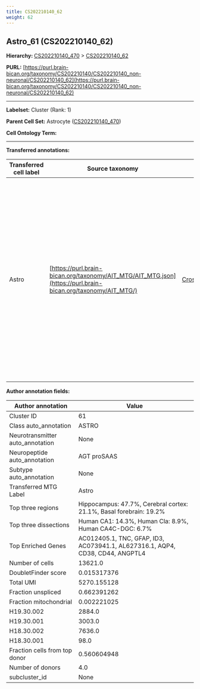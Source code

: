 ```yaml
---
title: CS202210140_62
weight: 62
---
```

## Astro_61 (CS202210140_62)
<b>Hierarchy: </b>
[CS202210140_470](../CS202210140_470) >
[CS202210140_62](../CS202210140_62)

**PURL:** [https://purl.brain-bican.org/taxonomy/CS202210140/CS202210140_non-neuronal/CS202210140_62](https://purl.brain-bican.org/taxonomy/CS202210140/CS202210140_non-neuronal/CS202210140_62)

---


**Labelset:** Cluster (Rank: 1)

**Parent Cell Set:** Astrocyte ([CS202210140_470](../CS202210140_470))



**Cell Ontology Term:** 

[MARKER GENES.]: #


---

[TRANSFERRED ANNOTATIONS.]: #


**Transferred annotations:**

| Transferred cell label | Source taxonomy | Source node accession | Algorithm name | Comment |
|------------------------|-----------------|-----------------------|----------------|---------|
|Astro|[https://purl.brain-bican.org/taxonomy/AIT_MTG/AIT_MTG.json](https://purl.brain-bican.org/taxonomy/AIT_MTG/)|[CrossArea_subclass:e47396020a](https://purl.brain-bican.org/taxonomy/AIT_MTG/CrossArea_subclass_e47396020a)||We performed PCA (50 components) on our full dataset, trained a random forest classifier (scikit-learn, class_ weight=‘balanced’, max_depth=50) on the MTG labels, and then predicted labels for all cells. We labeled each cluster with the mode of its constituent cells if two conditions were met: more than 0.8 of predicted labels matched the mode, and the mean probability of these pre- dictions was greater than 0.8.|

[AUTHOR ANNOTATION FIELDS.]: #


**Author annotation fields:**

| Author annotation | Value |
|-------------------|-------|
|Cluster ID|61|
|Class auto_annotation|ASTRO|
|Neurotransmitter auto_annotation|None|
|Neuropeptide auto_annotation|AGT proSAAS|
|Subtype auto_annotation|None|
|Transferred MTG Label|Astro|
|Top three regions|Hippocampus: 47.7%, Cerebral cortex: 21.1%, Basal forebrain: 19.2%|
|Top three dissections|Human CA1: 14.3%, Human Cla: 8.9%, Human CA4C-DGC: 6.7%|
|Top Enriched Genes|AC012405.1, TNC, GFAP, ID3, AC073941.1, AL627316.1, AQP4, CD38, CD44, ANGPTL4|
|Number of cells|13621.0|
|DoubletFinder score|0.015317376|
|Total UMI|5270.155128|
|Fraction unspliced|0.662391262|
|Fraction mitochondrial|0.002221025|
|H19.30.002|2884.0|
|H19.30.001|3003.0|
|H18.30.002|7636.0|
|H18.30.001|98.0|
|Fraction cells from top donor|0.560604948|
|Number of donors|4.0|
|subcluster_id|None|
